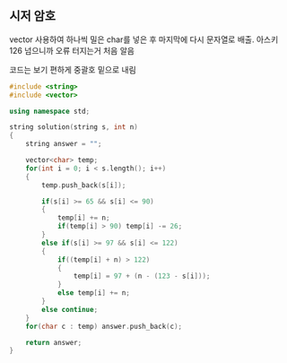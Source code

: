 ## 시저 암호

vector<char> 사용하여 하나씩 밀은 char를 넣은 후 마지막에 다시 문자열로 배출.
아스키 126 넘으니까 오류 터지는거 처음 알음

코드는 보기 편하게 중괄호 밑으로 내림

```c++
#include <string>
#include <vector>

using namespace std;

string solution(string s, int n)
{
    string answer = "";

    vector<char> temp;
    for(int i = 0; i < s.length(); i++)
    {
        temp.push_back(s[i]);

        if(s[i] >= 65 && s[i] <= 90)
        {
            temp[i] += n;
            if(temp[i] > 90) temp[i] -= 26;
        }
        else if(s[i] >= 97 && s[i] <= 122)
        {
            if((temp[i] + n) > 122)
            {
                temp[i] = 97 + (n - (123 - s[i]));
            }
            else temp[i] += n;
        }
        else continue;
    }
    for(char c : temp) answer.push_back(c);

    return answer;
}
```